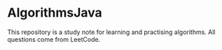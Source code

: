 # AlgorithmsJava
This repository is a study note for learning and practising algorithms. All questions come from LeetCode.

